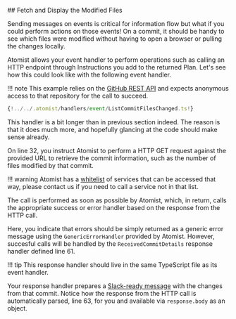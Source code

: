 ## Fetch and Display the Modified Files

Sending messages on events is critical for information flow but what if you
could perform actions on those events! On a commit, it should be handy to see
which files were modified without having to open a browser or pulling the
changes locally.

Atomist allows your event handler to perform operations such as calling an
HTTP endpoint through Instructions you add to the returned Plan. Let's see
how this could look like with the following event handler.

!!! note
    This example relies on the [GitHub REST API][ghrestapi] and expects
    anonymous access to that repository for the call to succeed.

[ghrestapi]: https://developer.github.com/v3/repos/commits/

```typescript linenums="1"
{!../../.atomist/handlers/event/ListCommitFilesChanged.ts!}
```

This handler is a bit longer than in previous section indeed. The reason is that
it does much more, and hopefully glancing at the code should make sense
already.

On line 32, you instruct Atomist to perform a HTTP GET request against
the provided URL to retrieve the commit information, such as the number of
files modified by that commit.

!!! warning
    Atomist has a [whitelist][] of services that can be accessed that way,
    please contact us if you need to call a service not in that list.

[whitelist]: https://github.com/atomist/rug-function-http/blob/master/src/com/atomist/rug/functions/rug_function_http/whitelist.clj

The call is performed as soon as possible by Atomist, which, in return, calls
the appropriate success or error handler based on the response from the HTTP
call.

Here, you indicate that errors should be simply returned as a generic error
message using the `GenericErrorHandler` provided by Atomist. However, succesful
calls will be handled by the `ReceivedCommitDetails` response handler defined
line 61.

!!! tip
    This response handler should live in the same TypeScript file as its event
    handler.


Your response handler prepares a [Slack-ready message][slack] with the changes
from that commit. Notice how the response from the HTTP call is automatically
parsed, line 63, for you and available via `response.body` as an object.

[slack]: https://api.slack.com/docs/message-formatting
